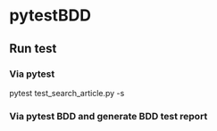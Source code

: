 # pytestBDD

## Run test

### Via pytest

pytest test_search_article.py -s

### Via pytest BDD and generate BDD test report
